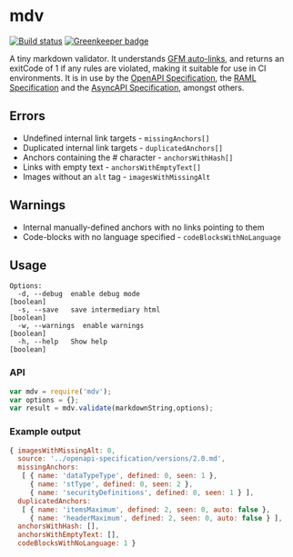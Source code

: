 # mdv

[![Build status](https://travis-ci.org/Mermade/mdv.svg?branch=master)](https://travis-ci.org/Mermade/mdv)
[![Greenkeeper badge](https://badges.greenkeeper.io/Mermade/mdv.svg)](https://greenkeeper.io/)

A tiny markdown validator. It understands [GFM auto-links](https://gist.github.com/asabaylus/3071099), and returns an exitCode of 1 if any rules are violated, making it suitable for use in CI environments. It is in use by the [OpenAPI Specification](https://github.com/OAI/OpenAPI-Specification), the [RAML Specification](https://github.com/raml-org/raml-spec) and the [AsyncAPI Specification](https://github.com/asyncapi/asyncapi), amongst others.

## Errors

* Undefined internal link targets - `missingAnchors[]`
* Duplicated internal link targets - `duplicatedAnchors[]`
* Anchors containing the # character - `anchorsWithHash[]`
* Links with empty text - `anchorsWithEmptyText[]`
* Images without an `alt` tag - `imagesWithMissingAlt`

## Warnings

* Internal manually-defined anchors with no links pointing to them
* Code-blocks with no language specified - `codeBlocksWithNoLanguage`

## Usage

```
Options:
  -d, --debug  enable debug mode                                       [boolean]
  -s, --save   save intermediary html                                  [boolean]
  -w, --warnings  enable warnings                                      [boolean]
  -h, --help   Show help                                               [boolean]
```

### API

```javascript
var mdv = require('mdv');
var options = {};
var result = mdv.validate(markdownString,options);
```

### Example output

```javascript
{ imagesWithMissingAlt: 0,
  source: '../openapi-specification/versions/2.0.md',
  missingAnchors:
   [ { name: 'dataTypeType', defined: 0, seen: 1 },
     { name: 'stType', defined: 0, seen: 2 },
     { name: 'securityDefinitions', defined: 0, seen: 1 } ],
  duplicatedAnchors:
   [ { name: 'itemsMaximum', defined: 2, seen: 0, auto: false },
     { name: 'headerMaximum', defined: 2, seen: 0, auto: false } ],
  anchorsWithHash: [],
  anchorsWithEmptyText: [],
  codeBlocksWithNoLanguage: 1 }
```

